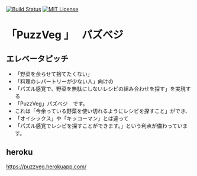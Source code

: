 [![Build Status](https://travis-ci.org/terra-yucco/ruthenium.svg?branch=master)](https://travis-ci.org/terra-yucco/ruthenium)
[![MIT License](http://img.shields.io/badge/license-MIT-blue.svg?style=flat)](LICENSE)

# 「PuzzVeg 」　 パズべジ

## エレベータピッチ
- 「野菜を余らせて捨てたくない」
- 「料理のレパートリーが少ない人」向けの
- 「パズル感覚で、野菜を無駄にしないレシピの組み合わせを探す」を実現する
- 「PuzzVeg」パズべジ　です。
- これは「今余っている野菜を使い切れるようにレシピを探すこと」ができ、
- 「オイシックス」や「キッコーマン」とは違って
- 「パズル感覚でレシピを探すことができます。」という利点が備わっています。

## heroku
https://puzzveg.herokuapp.com/
